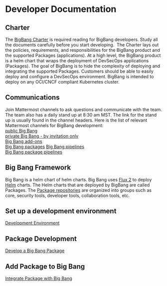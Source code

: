 # Developer Documentation

## Charter

The [BigBang Charter](https://repo1.dso.mil/platform-one/big-bang/bigbang/-/tree/master/charter) is required reading for BigBang developers. Study all the documents carefully before you start developing.  The Charter lays out the policies, requirements, and responsibilities for the BigBang product and the supported Packages (applications). At a high level, the BigBang product is a helm chart that wraps the deployment of DevSecOps applications (Packages). The goal of BigBang is to hide the complexity of deploying and integrating the supported Packages. Customers should be able to easily deploy and configure a DevSecOps environment. BigBang is intended to deploy on any OCI/CNCF compliant Kubernetes cluster.

## Communications

Join Mattermost channels to ask questions and communicate with the team. The team also has a daily stand up at 8:30 am MST. The link for the stand up is usually found in the channel headers. Here is the list of relevant Mattermost channels for BigBang development:  
[public Big Bang](https://chat.il2.dso.mil/platform-one/channels/team---big-bang)  
[private Big Bang - by invitation only](https://chat.il2.dso.mil/platform-one/channels/team---bigbang)  
[Big Bang add-ons](https://chat.il2.dso.mil/platform-one/channels/substream---bb---add-ons)  
[Big Bang packages](https://chat.il2.dso.mil/platform-one/channels/substream---bb---packages)
[Big Bang pipelines](https://chat.il2.dso.mil/platform-one/channels/substream---bb---umbrella-pipelines)  
[Big Bang package pipelines](https://chat.il2.dso.mil/platform-one/channels/substream---bb---package-pipelines)  

## Big Bang Framework

Big Bang is a helm chart of helm charts. Big Bang uses [Flux 2](https://fluxcd.io/) to deploy [Helm](https://helm.sh/) charts. The Helm charts that are deployed by BigBang are called Packages. The [Package repositories](https://repo1.dso.mil/platform-one/big-bang/apps) are organized into groups such as core, security tools, developer tools, collaboration tools, etc.

## Set up a development environment

[Development Environment](./development-environment.md)

## Package Development

[Develop a Big Bang Package](./develop-package.md)

## Add Package to Big Bang

[Integrate Package with Big Bang](./package-integration.md)
